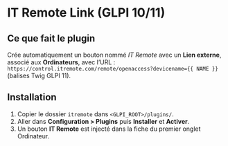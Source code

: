 # IT Remote Link (GLPI 10/11)

## Ce que fait le plugin
Crée automatiquement un bouton nommé *IT Remote* avec un **Lien externe**,
associé aux **Ordinateurs**, avec l’URL :
`https://control.itremote.com/remote/openaccess?devicename={{ NAME }}` (balises Twig GLPI 11).

## Installation
1) Copier le dossier `itremote` dans `<GLPI_ROOT>/plugins/`.
2) Aller dans **Configuration > Plugins** puis **Installer** et **Activer**.
3) Un bouton **IT Remote** est injecté dans la fiche du premier onglet Ordinateur.